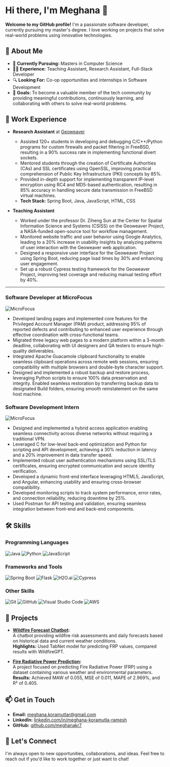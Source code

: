 # Hi there, I'm Meghana 👋

**Welcome to my GitHub profile!** I'm a passionate software developer, currently pursuing my master's degree. I love working on projects that solve real-world problems using innovative technologies.

## 🚀 About Me

- 🌱 **Currently Pursuing:** Masters in Computer Science
- 👩‍💻 **Experience:** Teaching Assistant, Research Assistant, Full-Stack Developer
- 🔍 **Looking For:** Co-op opportunities and internships in Software Development
- 🎯 **Goals:** To become a valuable member of the tech community by providing meaningful contributions, continuously learning, and collaborating with others to solve real-world problems.

## 💼 Work Experience


- **Research Assistant** at [Geoweaver](https://geoweaver.org)  
  - Assisted 120+ students in developing and debugging C/C++/Python programs for custom firewalls and packet filtering in FreeBSD, resulting in a 90% success rate in implementing functional divert sockets.  
  - Mentored students through the creation of Certificate Authorities (CAs) and SSL certificates using OpenSSL, improving practical comprehension of Public Key Infrastructure (PKI) concepts by 85%.  
  - Provided in-depth support for implementing transparent IP-level encryption using RC4 and MD5-based authentication, resulting in 85% accuracy in handling secure data transmission in FreeBSD virtual machines.  
  - **Tech Stack:** Spring Boot, Java, JavaScript, HTML, CSS  

- **Teaching Assistant**  
  - Worked under the professor Dr. Ziheng Sun at the Center for Spatial Information Science and Systems (CSISS) on the Geoweaver Project, a NASA-funded open-source tool for workflow management.  
  - Monitored website traffic and user behavior using Google Analytics, leading to a 20% increase in usability insights by analyzing patterns of user interaction with the Geoweaver web application.  
  - Designed a responsive user interface for the Geoweaver Project using Spring Boot, reducing page load times by 30% and enhancing user engagement.  
  - Set up a robust Cypress testing framework for the Geoweaver Project, improving test coverage and reducing manual testing effort by 40%.
 
---

### Software Developer at MicroFocus  
![MicroFocus](https://img.shields.io/badge/MicroFocus-00579e?style=for-the-badge&logo=microfocus&logoColor=white)  
- Developed landing pages and implemented core features for the Privileged Account Manager (PAM) product, addressing 95% of reported defects and contributing to enhanced user experience through effective coordination with cross-functional teams.  
- Migrated three legacy web pages to a modern platform within a 3-month deadline, collaborating with UI designers and QA testers to ensure high-quality deliverables.  
- Integrated Apache Guacamole clipboard functionality to enable seamless clipboard operations across remote web sessions, ensuring compatibility with multiple browsers and double-byte character support.  
- Designed and implemented a robust backup and restore process, leveraging Python scripts to ensure 100% data preservation and integrity. Enabled seamless restoration by transferring backup data to designated Build folders, ensuring smooth reinstatement on the same host machine.  



### Software Development Intern  
![MicroFocus](https://img.shields.io/badge/MicroFocus-00579e?style=for-the-badge&logo=microfocus&logoColor=white)  
- Designed and implemented a hybrid access application enabling seamless connectivity across diverse networks without requiring a traditional VPN.  
- Leveraged C for low-level back-end optimization and Python for scripting and API development, achieving a 30% reduction in latency and a 20% improvement in data transfer speed.  
- Implemented robust user authentication mechanisms using SSL/TLS certificates, ensuring encrypted communication and secure identity verification.  
- Developed a dynamic front-end interface leveraging HTML5, JavaScript, and Angular, enhancing usability and ensuring cross-browser compatibility.  
- Developed monitoring scripts to track system performance, error rates, and connection reliability, reducing downtime by 25%.  
- Used Postman for API testing and validation, ensuring seamless integration between front-end and back-end components.  
## 🛠️ Skills

### Programming Languages
![Java](https://img.shields.io/badge/Java-ED8B00?style=for-the-badge&logo=java&logoColor=white)
![Python](https://img.shields.io/badge/Python-3776AB?style=for-the-badge&logo=python&logoColor=white)
![JavaScript](https://img.shields.io/badge/JavaScript-F7DF1E?style=for-the-badge&logo=javascript&logoColor=black)

### Frameworks and Tools
![Spring Boot](https://img.shields.io/badge/Spring%20Boot-6DB33F?style=for-the-badge&logo=spring-boot&logoColor=white)
![Flask](https://img.shields.io/badge/Flask-000000?style=for-the-badge&logo=flask&logoColor=white)
![H2O.ai](https://img.shields.io/badge/H2O.ai-000000?style=for-the-badge&logo=h2o.ai&logoColor=white)
![Cypress](https://img.shields.io/badge/Cypress-17202C?style=for-the-badge&logo=cypress&logoColor=white)

### Other Skills
![Git](https://img.shields.io/badge/Git-F05032?style=for-the-badge&logo=git&logoColor=white)
![GitHub](https://img.shields.io/badge/GitHub-181717?style=for-the-badge&logo=github&logoColor=white)
![Visual Studio Code](https://img.shields.io/badge/VS%20Code-007ACC?style=for-the-badge&logo=visual-studio-code&logoColor=white)
![AWS](https://img.shields.io/badge/Amazon%20AWS-232F3E?style=for-the-badge&logo=amazon-aws&logoColor=white)



## 🌟 Projects

- **[Wildfire Forecast Chatbot](https://github.com/meghanakr7/Wildfire-assip):**  
  A chatbot providing wildfire risk assessments and daily forecasts based on historical data and current weather conditions.  
  **Highlights:** Used TabNet model for predicting FRP values, compared results with WildfireGPT.

- **[Fire Radiative Power Prediction](https://github.com/meghanakr7/firecasting):**  
  A project focused on predicting Fire Radiative Power (FRP) using a dataset containing various weather and environmental parameters.  
  **Results:** Achieved MAW of 0.055, MSE of 0.011, MAPE of 2.969%, and R² of 0.405.

## 📫 Get in Touch

- **Email:** [meghana.koramutlar@gmail.com](mailto:meghana.koramutlar@gmail.com)
- **LinkedIn:** [linkedin.com/in/meghana-koramutla-ramesh](https://linkedin.com/in/meghana-koramutla-ramesh)
- **GitHub:** [github.com/meghanakr7](https://github.com/meghanakr7)

## 🤝 Let's Connect

I'm always open to new opportunities, collaborations, and ideas. Feel free to reach out if you'd like to work together or just want to chat!
